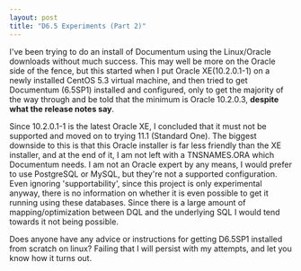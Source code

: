 ```yaml
---
layout: post
title: "D6.5 Experiments (Part 2)"
---
```


I've been trying to do an install of Documentum using the Linux/Oracle downloads without much success. This may well be more on the Oracle side of the fence, but this started when I put Oracle XE(10.2.0.1-1) on a newly installed CentOS 5.3 virtual machine, and then tried to get Documentum (6.5SP1) installed and configured, only to get the majority of the way through and be told that the minimum is Oracle 10.2.0.3,  <strong>despite what the release notes say</strong>.

Since 10.2.0.1-1 is the latest Oracle XE, I concluded that it must not be supported and moved on to trying 11.1 (Standard One). The biggest downside to this is that this Oracle installer is far less friendly than the XE installer, and at the end of it, I am not left with a TNSNAMES.ORA which Documentum needs. I am not an Oracle expert by any means, I would prefer to use PostgreSQL or MySQL, but they're not a supported configuration. Even ignoring 'supportability', since this project is only experimental anyway, there is no information on whether it is even possible to get it running using these databases. Since there is a large amount of mapping/optimization between DQL and the underlying SQL I would tend towards it not being possible.

Does anyone have any advice or instructions for getting D6.5SP1 installed from scratch on linux? Failing that I will persist with my attempts, and let you know how it turns out.
